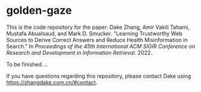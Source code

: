 # golden-gaze

This is the code repository for the paper: Dake Zhang, Amir Vakili Tahami, Mustafa Abualsaud, and Mark D. Smucker. "Learning Trustworthy Web Sources to Derive Correct Answers and Reduce Health Misinformation in Search." In *Proceedings of the 45th International ACM SIGIR Conference on Research and Development in Information Retrieval*. 2022.

To be finished ...

If you have questions regarding this repository, please contact Dake using https://zhangdake.com.cn/#contact.
